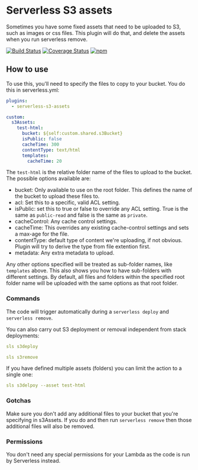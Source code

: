 # Serverless S3 assets

Sometimes you have some fixed assets that need to be uploaded to S3, such as images or css files. This plugin will do that, and delete the assets when you run serverless remove.

[![Build Status](https://travis-ci.org/dittto/serverless-s3-assets.svg?branch=master)](https://travis-ci.org/dittto/serverless-s3-assets) [![Coverage Status](https://coveralls.io/repos/github/dittto/serverless-s3-assets/badge.svg)](https://coveralls.io/github/dittto/serverless-s3-assets) [![npm](https://badge.fury.io/js/serverless-s3-assets.svg)](https://www.npmjs.com/package/serverless-s3-assets)

## How to use

To use this, you'll need to specify the files to copy to your bucket. You do this in serverless.yml:

```yaml
plugins:
  - serverless-s3-assets

custom:
  s3Assets:
    test-html:
      bucket: ${self:custom.shared.s3Bucket}
      isPublic: false
      cacheTime: 300
      contentType: text/html
      templates:
        cacheTime: 20
```

The `test-html` is the relative folder name of the files to upload to the bucket. The possible options available are:

- bucket: Only available to use on the root folder. This defines the name of the bucket to upload these files to.
- acl: Set this to a specific, valid ACL setting.
- isPublic: set this to true or false to override any ACL setting. True is the same as `public-read` and false is the same as `private`.
- cacheControl: Any cache control settings.
- cacheTime: This overrides any existing cache-control settings and sets a max-age for the file.
- contentType: default type of content we're uploading, if not obvious. Plugin will try to derive the type from file extention first.
- metadata: Any extra metadata to upload.

Any other options specified will be treated as sub-folder names, like `templates` above. This also shows you how to have sub-folders with different settings. By default, all files and folders within the specified root folder name will be uploaded with the same options as that root folder.

### Commands

The code will trigger automatically during a `serverless deploy` and `serverless remove`.

You can also carry out S3 deployment or removal independent from stack deployments:

```yaml
sls s3deploy

sls s3remove
```

If you have defined multiple assets (folders) you can limit the action to a single one:

```yaml
sls s3delpoy --asset test-html
```

### Gotchas

Make sure you don't add any additional files to your bucket that you're specifying in s3Assets. If you do and then run `serverless remove` then those additional files will also be removed.

### Permissions

You don't need any special permissions for your Lambda as the code is run by Serverless instead.
